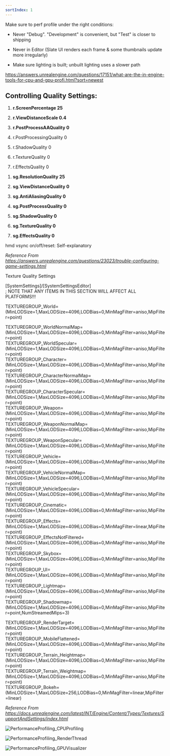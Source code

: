 ```yaml
---
sortIndex: 1
---
```


Make sure to perf profile under the right conditions:

- Never "Debug". "Development" is convenient, but "Test" is closer to shipping

- Never in Editor (Slate UI renders each frame & some thumbnails update more irregularly)

- Make sure lighting is built; unbuilt lighting uses a slower path

<https://answers.unrealengine.com/questions/17151/what-are-the-in-engine-tools-for-cpu-and-gpu-profi.html?sort=newest>

## Controlling Quality Settings:

1. **r.ScreenPercentage 25**

1. **r.ViewDistanceScale 0.4**

1. **r.PostProcessAAQuality 0**

1. r.PostProcessingQuality 0

1. r.ShadowQuality 0

1. r.TextureQuality 0

1. r.EffectsQuality 0

1)  **sg.ResolutionQuality 25**

2)  **sg.ViewDistanceQuality 0**

3)  **sg.AntiAliasingQuality 0**

4)  **sg.PostProcessQuality 0**

5)  **sg.ShadowQuality 0**

6)  **sg.TextureQuality 0**

7)  **sg.EffectsQuality 0**

hmd vsync on/off/reset: Self-explanatory

*Reference From <https://answers.unrealengine.com/questions/23023/trouble-configuring-game-settings.html>*

Texture Quality Settings

\[SystemSettings]/\[SystemSettingsEditor]  
; NOTE THAT ANY ITEMS IN THIS SECTION WILL AFFECT ALL PLATFORMS!!!

TEXTUREGROUP_World=(MinLODSize=1,MaxLODSize=4096,LODBias=0,MinMagFilter=aniso,MipFilter=point) 

TEXTUREGROUP_WorldNormalMap=(MinLODSize=1,MaxLODSize=4096,LODBias=0,MinMagFilter=aniso,MipFilter=point)  
TEXTUREGROUP_WorldSpecular=(MinLODSize=1,MaxLODSize=4096,LODBias=0,MinMagFilter=aniso,MipFilter=point)  
TEXTUREGROUP_Character=(MinLODSize=1,MaxLODSize=4096,LODBias=0,MinMagFilter=aniso,MipFilter=point)  
TEXTUREGROUP_CharacterNormalMap=(MinLODSize=1,MaxLODSize=4096,LODBias=0,MinMagFilter=aniso,MipFilter=point)  
TEXTUREGROUP_CharacterSpecular=(MinLODSize=1,MaxLODSize=4096,LODBias=0,MinMagFilter=aniso,MipFilter=point)  
TEXTUREGROUP_Weapon=(MinLODSize=1,MaxLODSize=4096,LODBias=0,MinMagFilter=aniso,MipFilter=point)  
TEXTUREGROUP_WeaponNormalMap=(MinLODSize=1,MaxLODSize=4096,LODBias=0,MinMagFilter=aniso,MipFilter=point)  
TEXTUREGROUP_WeaponSpecular=(MinLODSize=1,MaxLODSize=4096,LODBias=0,MinMagFilter=aniso,MipFilter=point)  
TEXTUREGROUP_Vehicle=(MinLODSize=1,MaxLODSize=4096,LODBias=0,MinMagFilter=aniso,MipFilter=point)  
TEXTUREGROUP_VehicleNormalMap=(MinLODSize=1,MaxLODSize=4096,LODBias=0,MinMagFilter=aniso,MipFilter=point)  
TEXTUREGROUP_VehicleSpecular=(MinLODSize=1,MaxLODSize=4096,LODBias=0,MinMagFilter=aniso,MipFilter=point)  
TEXTUREGROUP_Cinematic=(MinLODSize=1,MaxLODSize=4096,LODBias=0,MinMagFilter=aniso,MipFilter=point)  
TEXTUREGROUP_Effects=(MinLODSize=1,MaxLODSize=4096,LODBias=0,MinMagFilter=linear,MipFilter=point)  
TEXTUREGROUP_EffectsNotFiltered=(MinLODSize=1,MaxLODSize=4096,LODBias=0,MinMagFilter=aniso,MipFilter=point)  
TEXTUREGROUP_Skybox=(MinLODSize=1,MaxLODSize=4096,LODBias=0,MinMagFilter=aniso,MipFilter=point)  
TEXTUREGROUP_UI=(MinLODSize=1,MaxLODSize=4096,LODBias=0,MinMagFilter=aniso,MipFilter=point)  
TEXTUREGROUP_Lightmap=(MinLODSize=1,MaxLODSize=4096,LODBias=0,MinMagFilter=aniso,MipFilter=point)  
TEXTUREGROUP_Shadowmap=(MinLODSize=1,MaxLODSize=4096,LODBias=0,MinMagFilter=aniso,MipFilter=point,NumStreamedMips=3) 

TEXTUREGROUP_RenderTarget=(MinLODSize=1,MaxLODSize=4096,LODBias=0,MinMagFilter=aniso,MipFilter=point)  
TEXTUREGROUP_MobileFlattened=(MinLODSize=1,MaxLODSize=4096,LODBias=0,MinMagFilter=aniso,MipFilter=point)  
TEXTUREGROUP_Terrain_Heightmap=(MinLODSize=1,MaxLODSize=4096,LODBias=0,MinMagFilter=aniso,MipFilter=point)  
TEXTUREGROUP_Terrain_Weightmap=(MinLODSize=1,MaxLODSize=4096,LODBias=0,MinMagFilter=aniso,MipFilter=point)  
TEXTUREGROUP_Bokeh=(MinLODSize=1,MaxLODSize=256,LODBias=0,MinMagFilter=linear,MipFilter=linear)

*Reference From <https://docs.unrealengine.com/latest/INT/Engine/Content/Types/Textures/SupportAndSettings/index.html>*

![PerformanceProfiling_CPUProfiling](.........\assets\PerformanceProfiling_CPUProfiling.png)

![PerformanceProfiling_RenderThread](.........\assets\PerformanceProfiling_RenderThread.png)

![PerformanceProfiling_GPUVisualizer](.........\assets\PerformanceProfiling_GPUVisualizer.png)
